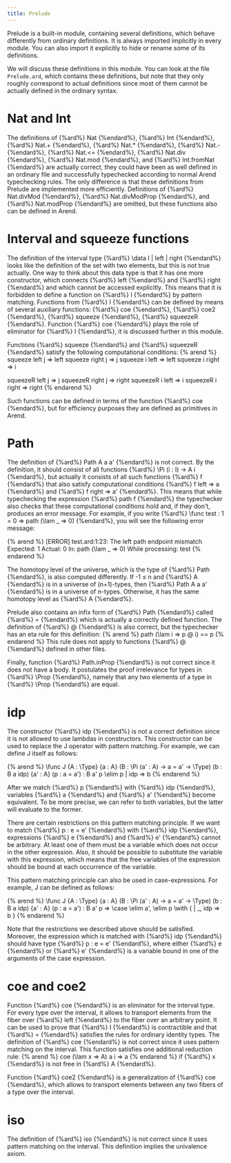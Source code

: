 ```yaml
---
title: Prelude
---
```


Prelude is a built-in module, containing several definitions, which behave differently from ordinary definitions.
It is always imported implicitly in every module.
You can also import it explicitly to hide or rename some of its definitions.

We will discuss these definitions in this module.
You can look at the file `Prelude.ard`, which contains these definitions, but note that they only roughly correspond
to actual definitions since most of them cannot be actually defined in the ordinary syntax.

# Nat and Int

The definitions of {%ard%} Nat {%endard%}, {%ard%} Int {%endard%}, {%ard%} Nat.+ {%endard%}, {%ard%} Nat.* {%endard%}, {%ard%} Nat.- {%endard%}, {%ard%} Nat.<= {%endard%}, {%ard%} Nat.div {%endard%}, {%ard%} Nat.mod {%endard%}, and {%ard%} Int.fromNat {%endard%} are actually correct,
they could have been as well defined in an ordinary file and successfully typechecked according to normal Arend typechecking rules.
The only difference is that these definitions from Prelude are implemented more efficiently.
Definitions of {%ard%} Nat.divMod {%endard%}, {%ard%} Nat.divModProp {%endard%}, and {%ard%} Nat.modProp {%endard%} are omitted, but these functions also can be defined in Arend.

# Interval and squeeze functions

The definition of the interval type {%ard%} \data I | left | right {%endard%} looks like the definition of the set with two
elements, but this is not true actually.
One way to think about this data type is that it has one more constructor, which connects {%ard%} left {%endard%} and
{%ard%} right {%endard%} and which cannot be accessed explicitly. This means that it is forbidden to define a function
on {%ard%} I {%endard%} by pattern matching. Functions from {%ard%} I {%endard%} can be defined by means of several auxiliary functions:
{%ard%} coe {%endard%}, {%ard%} coe2 {%endard%}, {%ard%} squeeze {%endard%}, {%ard%} squeezeR {%endard%}. Function {%ard%} coe {%endard%} plays the role of eliminator for {%ard%} I {%endard%}, it is discussed
further in this module.

Functions {%ard%} squeeze {%endard%} and {%ard%} squeezeR {%endard%} satisfy the following computational conditions:
{% arend %}
squeeze left j => left
squeeze right j => j
squeeze i left => left
squeeze i right => i

squeezeR left j => j
squeezeR right j => right
squeezeR i left => i
squeezeR i right => right
{% endarend %}

Such functions can be defined in terms of the function {%ard%} coe {%endard%},
but for efficiency purposes they are defined as primitives in Arend.

# Path

The definition of {%ard%} Path A a a' {%endard%} is not correct.
By the definition, it should consist of all functions {%ard%} \Pi (i : I) -> A i {%endard%}, but actually it consists of all such
functions {%ard%} f {%endard%} that also satisfy computational conditions {%ard%} f left => a {%endard%} and {%ard%} f right => a' {%endard%}.
This means that while typechecking the expression {%ard%} path f {%endard%} the typechecker also checks that these computational conditions hold and, if they don't, produces an error message.
For example, if you write {%ard%} \func test : 1 = 0 => path (\lam _ => 0) {%endard%}, you will see the following error message:

{% arend %}
[ERROR] test.ard:1:23: The left path endpoint mismatch
  Expected: 1
    Actual: 0
  In: path (\lam _ => 0)
  While processing: test
{% endarend %}

The homotopy level of the universe, which is the type of {%ard%} Path {%endard%}, is also computed differently. If -1 ≤ n and
{%ard%} A {%endard%} is in a universe of (n+1)-types, then {%ard%} Path A a a' {%endard%} is in a universe of n-types. Otherwise, it has the same
homotopy level as {%ard%} A {%endard%}.

Prelude also contains an infix form of {%ard%} Path {%endard%} called {%ard%} = {%endard%} which is actually a correctly defined function.
The definition of {%ard%} @ {%endard%} is also correct, but the typechecker has an eta rule for this definition:
{% arend %}
path (\lam i => p @ i) == p
{% endarend %}
This rule does not apply to functions {%ard%} @ {%endard%} defined in other files.

Finally, function {%ard%} Path.inProp {%endard%} is not correct since it does not have a body.
It postulates the proof irrelevance for types in {%ard%} \Prop {%endard%}, namely that any two elements of a type in {%ard%} \Prop {%endard%} are equal.

# idp

The constructor {%ard%} idp {%endard%} is not a correct definition since it is not allowed to use lambdas in constructors.
This constructor can be used to replace the J operator with pattern matching.
For example, we can define J itself as follows:

{% arend %}
\func J {A : \Type} {a : A} (B : \Pi (a' : A) -> a = a' -> \Type) (b : B a idp) {a' : A} (p : a = a') : B a' p \elim p
  | idp => b
{% endarend %}

After we match {%ard%} p {%endard%} with {%ard%} idp {%endard%}, variables {%ard%} a {%endard%} and {%ard%} a' {%endard%} become equivalent.
To be more precise, we can refer to both variables, but the latter will evaluate to the former.

There are certain restrictions on this pattern matching principle.
If we want to match {%ard%} p : e = e' {%endard%} with {%ard%} idp {%endard%}, expressions {%ard%} e {%endard%} and {%ard%} e' {%endard%} cannot be arbitrary.
At least one of them must be a variable which does not occur in the other expression.
Also, it should be possible to substitute the variable with this expression, which means that the free variables of the expression should be bound at each occurrence of the variable.

This pattern matching principle can also be used in case-expressions.
For example, J can be defined as follows:

{% arend %}
\func J {A : \Type} {a : A} (B : \Pi (a' : A) -> a = a' -> \Type) (b : B a idp) {a' : A} (p : a = a') : B a' p
  => \case \elim a', \elim p \with {
    | _, idp => b
  }
{% endarend %}

Note that the restrictions we described above should be satisfied.
Moreover, the expression which is matched with {%ard%} idp {%endard%} should have type {%ard%} p : e = e' {%endard%},
where either {%ard%} e {%endard%} or {%ard%} e' {%endard%} is a variable bound in one of the arguments of the case expression.

# coe and coe2

Function {%ard%} coe {%endard%} is an eliminator for the interval type.
For every type over the interval, it allows to transport elements from the fiber over {%ard%} left {%endard%} to the fiber over an
arbitrary point.
It can be used to prove that {%ard%} I {%endard%} is contractible and that {%ard%} = {%endard%} satisfies the rules for
ordinary identity types.
The definition of {%ard%} coe {%endard%} is not correct since it uses pattern matching on the interval.
This function satisfies one additional reduction rule:
{% arend %}
coe (\lam x => A) a i => a
{% endarend %}
if {%ard%} x {%endard%} is not free in {%ard%} A {%endard%}.

Function {%ard%} coe2 {%endard%} is a generalization of {%ard%} coe {%endard%}, which allows to transport elements between any two fibers of a type
over the interval.

# iso

The definition of {%ard%} iso {%endard%} is not correct since it uses pattern matching on the interval.
This definition implies the univalence axiom.
